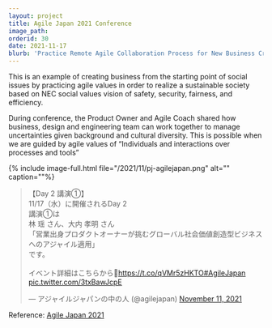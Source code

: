 ```yaml
---
layout: project
title: Agile Japan 2021 Conference
image_path: 
orderid: 30
date: 2021-11-17
blurb: 'Practice Remote Agile Collaboration Process for New Business Creation'
---
```

This is an example of creating business from the starting point of social issues by practicing agile values in order to realize a sustainable society based on NEC social values vision of safety, security, fairness, and efficiency.

During conference, the Product Owner and Agile Coach shared how business, design and engineering team can work together to manage uncertainties given background and cultural diversity. This is possible when we are guided by agile values of “Individuals and interactions over processes and tools” 

{% include image-full.html file="/2021/11/pj-agilejapan.png" alt="" caption=""%}

<!--more-->


<blockquote class="twitter-tweet tw-align-center" data-lang="en" ><p lang="ja" dir="ltr">【Day 2 講演①】<br>11/17（水）に開催されるDay 2<br>講演①は<br>林 瑶 さん、大内 孝明 さん<br>「営業出身プロダクトオーナーが挑むグローバル社会価値創造型ビジネスへのアジャイル適用」<br>です。<br><br>イベント詳細はこちらから💁<a href="https://t.co/qVMr5zHKTO">https://t.co/qVMr5zHKTO</a><a href="https://twitter.com/hashtag/AgileJapan?src=hash&amp;ref_src=twsrc%5Etfw">#AgileJapan</a> <a href="https://t.co/3txBawJcpE">pic.twitter.com/3txBawJcpE</a></p>&mdash; アジャイルジャパンの中の人 (@agilejapan) <a href="https://twitter.com/agilejapan/status/1458819811027259393?ref_src=twsrc%5Etfw">November 11, 2021</a></blockquote> <script async src="https://platform.twitter.com/widgets.js" charset="utf-8"></script>

Reference: [Agile Japan 2021](https://2021.agilejapan.jp/timetable_1117/)